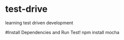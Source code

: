 # test-drive
learning test driven development

#Install Dependencies and Run Test! 
npm install
mocha 

